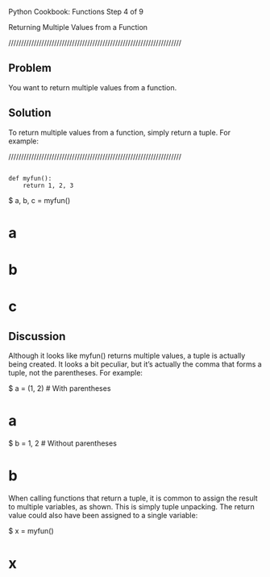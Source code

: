 Python Cookbook: Functions
 Step 4 of 9 

Returning Multiple Values from a Function

////////////////////////////////////////////////////////////////////

Problem
-------------
You want to return multiple values from a function.

Solution
-------------
To return multiple values from a function, simply return a tuple. For example:

////////////////////////////////////////////////////////////////////


```

def myfun():
    return 1, 2, 3

```

$ a, b, c = myfun()

# a

# b

# c

Discussion
-------------
Although it looks like myfun() returns multiple values, a tuple is actually being 
created. It looks a bit peculiar, but it’s actually the comma that forms a 
tuple, not the parentheses. For example:


$ a = (1, 2)     # With parentheses
# a

$ b = 1, 2       # Without parentheses
# b

When calling functions that return a tuple, it is common to assign the result to 
multiple variables, as shown. This is simply tuple unpacking. The return value 
could also have been assigned to a single variable:

$ x = myfun()
# x




